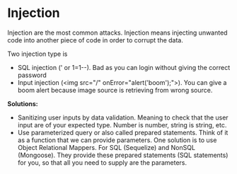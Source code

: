 # Injection

Injection are the most common attacks. Injection means injecting unwanted code into another piece of code in order to corrupt the data. 

Two injection type is 

* SQL injection \(' or 1=1--\). Bad as you can login without giving the correct password
* Input injection  \(&lt;img src="/" onError="alert\('boom'\);"&gt;\). You can give a boom alert because image source is retrieving from wrong source.

**Solutions:**

* Sanitizing user inputs by data validation. Meaning to check that the user input are of your expected type. Number is number, string is string, etc.
* Use parameterized query or also called prepared statements. Think of it as a function that we can provide parameters. One solution is to use Object Relational Mappers. For SQL \(Sequelize\) and NonSQL \(Mongoose\). They provide these prepared statements \(SQL statements\) for you, so that all you need to supply are the parameters. 

